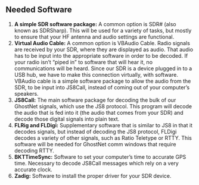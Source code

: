 ## Needed Software

1. **A simple SDR software package:** A common option is SDR# (also known as SDRSharp). This will be used
for a variety of tasks, but mostly to ensure that your HF antenna and audio settings are functional.
2. **Virtual Audio Cable:** A common option is VBAudio Cable. Radio signals are received by your SDR, where
they are displayed as audio. That audio has to be input into the appropriate software in order to be decoded.
If your radio isn’t “piped in” to software that will hear it, no communications will be heard. Since our SDR is
a device plugged in to a USB hub, we have to make this connection virtually, with software. VBAudio cable
is a simple software package to allow the audio from the SDR, to be input into JS8Call, instead of coming
out of your computer’s speakers.
3. **JS8Call:** The main software package for decoding the bulk of our GhostNet signals, which use the JS8
protocol. This program will decode the audio that is fed into it (the audio that comes from your SDR) and
decode those digital signals into plain text.
4. **FLRig and FLDigi:** Supplementary software that is similar to JS8 in that it decodes signals, but
instead of decoding the JS8 protocol, FLDigi decodes a variety of other signals, such as Ratio Teletype or
RTTY. This software will be needed for GhostNet comm windows that require decoding RTTY.
5. **BKTTimeSync:** Software to set your computer’s time to accurate GPS time. Necessary to decode
JS8Call messages which rely on a very accurate clock.
6. **Zadig:** Software to install the proper driver for your SDR device.